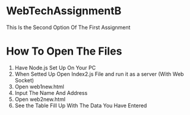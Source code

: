 # WebTechAssignmentB
This Is the Second Option Of The First Assignment

# How To Open The Files 

1. Have Node.js Set Up On Your PC
2. When Setted Up Open Index2.js File and run it as a server (With Web Socket)
3. Open web1new.html 
4. Input The Name And Address
5. Open web2new.html
6. See the Table Fill Up With The Data You Have Entered
